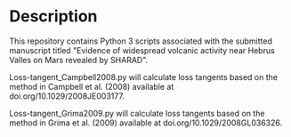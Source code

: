 # Description

This repository contains Python 3 scripts associated with the submitted manuscript titled "Evidence of widespread volcanic activity near Hebrus Valles on Mars revealed by SHARAD".

Loss-tangent_Campbell2008.py will calculate loss tangents based on the method in Campbell et al. (2008) available at doi.org/10.1029/2008JE003177.

Loss-tangent_Grima2009.py will calculate loss tangents based on the method in Grima et al. (2009) available at doi.org/10.1029/2008GL036326.
